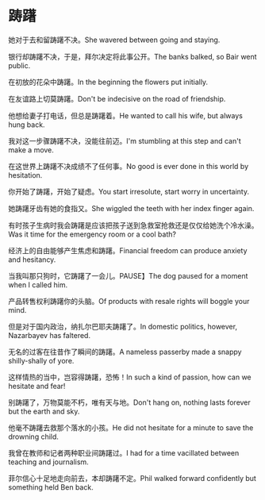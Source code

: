 # 踌躇

<p><span class="chinese">她对于去和留踌躇不决。</span><span class="english">She wavered between going and staying.</span></p>

<p><span class="chinese">银行却踌躇不决，于是，拜尔决定将此事公开。</span><span class="english">The banks balked, so Bair went public.</span></p>

<p><span class="chinese">在初放的花朵中踌躇。</span><span class="english">In the beginning the flowers put initially.</span></p>

<p><span class="chinese">在友谊路上切莫踌躇。</span><span class="english">Don't be indecisive on the road of friendship.</span></p>

<p><span class="chinese">他想给妻子打电话，但总是踌躇着。</span><span class="english">He wanted to call his wife, but always hung back.</span></p>

<p><span class="chinese">我对这一步骤踌躇不决，没能往前迈。</span><span class="english">I'm stumbling at this step and can't make a move.</span></p>

<p><span class="chinese">在这世界上踌躇不决成绩不了任何事。</span><span class="english">No good is ever done in this world by hesitation.</span></p>

<p><span class="chinese">你开始了踌躇，开始了疑虑。</span><span class="english">You start irresolute, start worry in uncertainty.</span></p>

<p><span class="chinese">她踌躇牙齿有她的食指又。</span><span class="english">She wiggled the teeth with her index finger again.</span></p>

<p><span class="chinese">有时孩子生病时我会踌躇是应该把孩子送到急救室抢救还是仅仅给她洗个冷水澡。</span><span class="english">Was it time for the emergency room or a cool bath?</span></p>

<p><span class="chinese">经济上的自由能够产生焦虑和踌躇。</span><span class="english">Financial freedom can produce anxiety and hesitancy.</span></p>

<p><span class="chinese">当我叫那只狗时，它踌躇了一会儿。</span><span class="english">PAUSE】The dog paused for a moment when I called him.</span></p>

<p><span class="chinese">产品转售权利踌躇你的头脑。</span><span class="english">Of products with resale rights will boggle your mind.</span></p>

<p><span class="chinese">但是对于国内政治，纳扎尔巴耶夫踌躇了。</span><span class="english">In domestic politics, however, Nazarbayev has faltered.</span></p>

<p><span class="chinese">无名的过客在往昔作了瞬间的踌躇。</span><span class="english">A nameless passerby made a snappy shilly-shally of yore.</span></p>

<p><span class="chinese">这样情热的当中，岂容得踌躇，恐怖！</span><span class="english">In such a kind of passion, how can we hesitate and fear!</span></p>

<p><span class="chinese">别踌躇了，万物莫能不朽，唯有天与地。</span><span class="english">Don't hang on, nothing lasts forever but the earth and sky.</span></p>

<p><span class="chinese">他毫不踌躇去救那个落水的小孩。</span><span class="english">He did not hesitate for a minute to save the drowning child.</span></p>

<p><span class="chinese">我曾在教师和记者两种职业间踌躇过。</span><span class="english">I had for a time vacillated between teaching and journalism.</span></p>

<p><span class="chinese">菲尔信心十足地走向前去，本却踌躇不定。</span><span class="english">Phil walked forward confidently but something held Ben back.</span></p>


